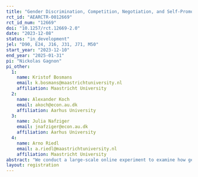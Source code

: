 ```yaml
---
title: "Gender Discrimination, Competition, Negotiation, and Self-Promotion"
rct_id: "AEARCTR-0012669"
rct_id_num: "12669"
doi: "10.1257/rct.12669-2.0"
date: "2023-12-08"
status: "in_development"
jel: "D90, E24, J16, J31, J71, M50"
start_year: "2023-12-10"
end_year: "2025-01-31"
pi: "Nickolas Gagnon"
pi_other:
  1:
    name: Kristof Bosmans
    email: k.bosmans@maastrichtuniversity.nl
    affiliation: Maastricht University
  2:
    name: Alexander Koch
    email: akoch@econ.au.dk
    affiliation: Aarhus University
  3:
    name: Julia Nafziger
    email: jnafziger@econ.au.dk
    affiliation: Aarhus University
  4:
    name: Arno Riedl
    email: a.riedl@maastrichtuniversity.nl
    affiliation: Maastricht University
abstract: "We conduct a large-scale online experiment to examine how gender discrimination causally affects women’s behavior in three important work situations: competition, negotiation, and self-promotion. "
layout: registration
---
```


